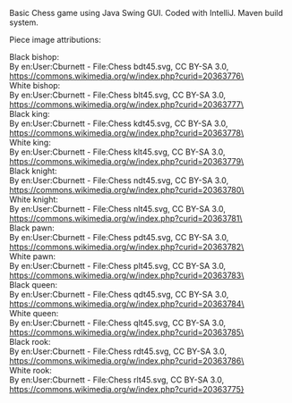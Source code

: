 Basic Chess game using Java Swing GUI.
Coded with IntelliJ.
Maven build system.

Piece image attributions:

Black bishop:\
By en:User:Cburnett - File:Chess bdt45.svg, CC BY-SA 3.0, https://commons.wikimedia.org/w/index.php?curid=20363776\
\
White bishop:\
By en:User:Cburnett - File:Chess blt45.svg, CC BY-SA 3.0, https://commons.wikimedia.org/w/index.php?curid=20363777\
\
Black king:\
By en:User:Cburnett - File:Chess kdt45.svg, CC BY-SA 3.0, https://commons.wikimedia.org/w/index.php?curid=20363778\
\
White king:\
By en:User:Cburnett - File:Chess klt45.svg, CC BY-SA 3.0, https://commons.wikimedia.org/w/index.php?curid=20363779\
\
Black knight:\
By en:User:Cburnett - File:Chess ndt45.svg, CC BY-SA 3.0, https://commons.wikimedia.org/w/index.php?curid=20363780\
\
White knight:\
By en:User:Cburnett - File:Chess nlt45.svg, CC BY-SA 3.0, https://commons.wikimedia.org/w/index.php?curid=20363781\
\
Black pawn:\
By en:User:Cburnett - File:Chess pdt45.svg, CC BY-SA 3.0, https://commons.wikimedia.org/w/index.php?curid=20363782\
\
White pawn:\
By en:User:Cburnett - File:Chess plt45.svg, CC BY-SA 3.0, https://commons.wikimedia.org/w/index.php?curid=20363783\
\
Black queen:\
By en:User:Cburnett - File:Chess qdt45.svg, CC BY-SA 3.0, https://commons.wikimedia.org/w/index.php?curid=20363784\
\
White queen:\
By en:User:Cburnett - File:Chess qlt45.svg, CC BY-SA 3.0, https://commons.wikimedia.org/w/index.php?curid=20363785\
\
Black rook:\
By en:User:Cburnett - File:Chess rdt45.svg, CC BY-SA 3.0, https://commons.wikimedia.org/w/index.php?curid=20363786\
\
White rook:\
By en:User:Cburnett - File:Chess rlt45.svg, CC BY-SA 3.0, https://commons.wikimedia.org/w/index.php?curid=20363775}
